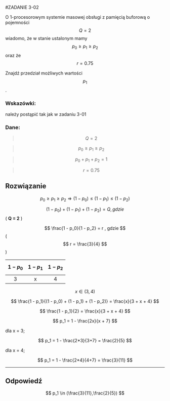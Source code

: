 #ZADANIE 3-02

O 1-procesorowym systemie masowej obsługi z pamięcią buforową o pojemności $$ Q = 2 $$ 
wiadomo, że w stanie ustalonym mamy $$ p_0 \ge p_1 \ge p_2 $$ oraz że $$ r = 0.75 $$

Znajdź przedział możliwych wartości $$ p_1 $$.

### Wskazówki:

należy postąpić tak jak w zadaniu 3-01

### Dane:

> $$ Q = 2 $$

> $$ p_0 \ge p_1 \ge p_2 $$ 

> $$ p_0 + p_1 + p_2 = 1 $$

> $$ r = 0.75 $$

## Rozwiązanie
$$ p_0 \ge p_1 \ge p_2 \Rightarrow (1 - p_0) \le ( 1 - p_1) \le ( 1 - p_2 ) $$

$$ (1 - p_{0} ) + ( 1 - p_{1} ) + ( 1 - p_{2} ) = Q  , gdzie $$ ( **Q = 2** )

$$ \frac{1 - p_0}{1 - p_2} = r , gdzie $$ ( $$ r = \frac{3}{4} $$ )

|$$1 - p_0$$|$$1 - p_1$$|$$1 - p_2$$|
|:---------:|:---------:|:---------:|
|     3     |     x     |    4      |

$$ x \in (3,4) $$

$$ \frac{1 - p_1}{(1 - p_0) + (1 - p_1) + (1 - p_2)} = \frac{x}{3 + x + 4} $$

$$ \frac{1 - p_1}{2} = \frac{x}{3 + x + 4} $$

$$ p_1 = 1 - \frac{2x}{x + 7} $$

dla x = 3;

$$ p_1 = 1 - \frac{2*3}{3+7} = \frac{2}{5} $$

dla x = 4;

$$ p_1 = 1 - \frac{2*4}{4+7} = \frac{3}{11} $$

----
## Odpowiedź

$$ p_1 \in (\frac{3}{11},\frac{2}{5}) $$
